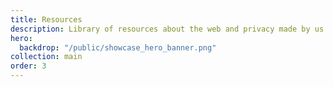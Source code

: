```yaml
---
title: Resources
description: Library of resources about the web and privacy made by us and others
hero:
  backdrop: "/public/showcase_hero_banner.png"
collection: main
order: 3
---
```

